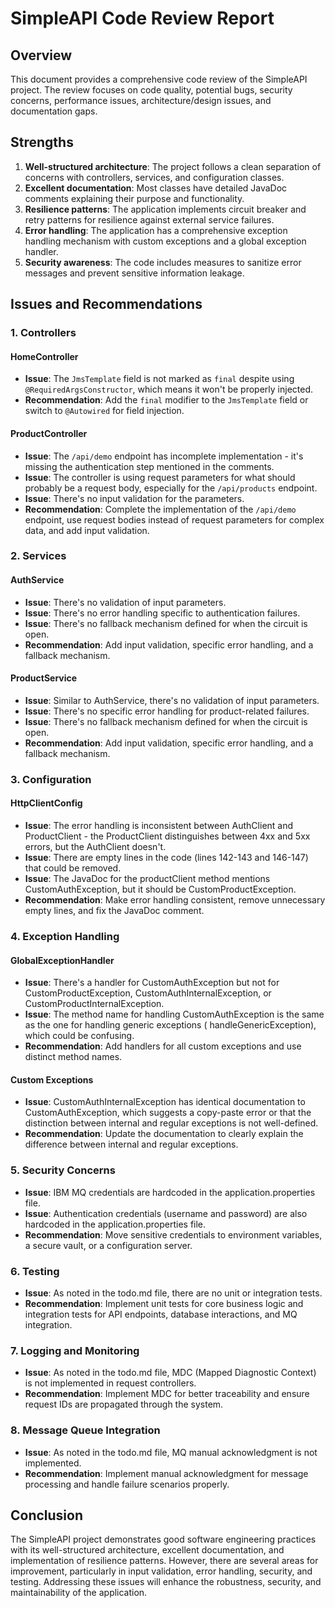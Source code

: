 # SimpleAPI Code Review Report

## Overview

This document provides a comprehensive code review of the SimpleAPI project. The review focuses on code quality,
potential bugs, security concerns, performance issues, architecture/design issues, and documentation gaps.

## Strengths

1. **Well-structured architecture**: The project follows a clean separation of concerns with controllers, services, and
   configuration classes.
2. **Excellent documentation**: Most classes have detailed JavaDoc comments explaining their purpose and functionality.
3. **Resilience patterns**: The application implements circuit breaker and retry patterns for resilience against
   external service failures.
4. **Error handling**: The application has a comprehensive exception handling mechanism with custom exceptions and a
   global exception handler.
5. **Security awareness**: The code includes measures to sanitize error messages and prevent sensitive information
   leakage.

## Issues and Recommendations

### 1. Controllers

#### HomeController

- **Issue**: The `JmsTemplate` field is not marked as `final` despite using `@RequiredArgsConstructor`, which means it
  won't be properly injected.
- **Recommendation**: Add the `final` modifier to the `JmsTemplate` field or switch to `@Autowired` for field injection.

#### ProductController

- **Issue**: The `/api/demo` endpoint has incomplete implementation - it's missing the authentication step mentioned in
  the comments.
- **Issue**: The controller is using request parameters for what should probably be a request body, especially for the
  `/api/products` endpoint.
- **Issue**: There's no input validation for the parameters.
- **Recommendation**: Complete the implementation of the `/api/demo` endpoint, use request bodies instead of request
  parameters for complex data, and add input validation.

### 2. Services

#### AuthService

- **Issue**: There's no validation of input parameters.
- **Issue**: There's no error handling specific to authentication failures.
- **Issue**: There's no fallback mechanism defined for when the circuit is open.
- **Recommendation**: Add input validation, specific error handling, and a fallback mechanism.

#### ProductService

- **Issue**: Similar to AuthService, there's no validation of input parameters.
- **Issue**: There's no specific error handling for product-related failures.
- **Issue**: There's no fallback mechanism defined for when the circuit is open.
- **Recommendation**: Add input validation, specific error handling, and a fallback mechanism.

### 3. Configuration

#### HttpClientConfig

- **Issue**: The error handling is inconsistent between AuthClient and ProductClient - the ProductClient distinguishes
  between 4xx and 5xx errors, but the AuthClient doesn't.
- **Issue**: There are empty lines in the code (lines 142-143 and 146-147) that could be removed.
- **Issue**: The JavaDoc for the productClient method mentions CustomAuthException, but it should be
  CustomProductException.
- **Recommendation**: Make error handling consistent, remove unnecessary empty lines, and fix the JavaDoc comment.

### 4. Exception Handling

#### GlobalExceptionHandler

- **Issue**: There's a handler for CustomAuthException but not for CustomProductException, CustomAuthInternalException,
  or CustomProductInternalException.
- **Issue**: The method name for handling CustomAuthException is the same as the one for handling generic exceptions (
  handleGenericException), which could be confusing.
- **Recommendation**: Add handlers for all custom exceptions and use distinct method names.

#### Custom Exceptions

- **Issue**: CustomAuthInternalException has identical documentation to CustomAuthException, which suggests a copy-paste
  error or that the distinction between internal and regular exceptions is not well-defined.
- **Recommendation**: Update the documentation to clearly explain the difference between internal and regular
  exceptions.

### 5. Security Concerns

- **Issue**: IBM MQ credentials are hardcoded in the application.properties file.
- **Issue**: Authentication credentials (username and password) are also hardcoded in the application.properties file.
- **Recommendation**: Move sensitive credentials to environment variables, a secure vault, or a configuration server.

### 6. Testing

- **Issue**: As noted in the todo.md file, there are no unit or integration tests.
- **Recommendation**: Implement unit tests for core business logic and integration tests for API endpoints, database
  interactions, and MQ integration.

### 7. Logging and Monitoring

- **Issue**: As noted in the todo.md file, MDC (Mapped Diagnostic Context) is not implemented in request controllers.
- **Recommendation**: Implement MDC for better traceability and ensure request IDs are propagated through the system.

### 8. Message Queue Integration

- **Issue**: As noted in the todo.md file, MQ manual acknowledgment is not implemented.
- **Recommendation**: Implement manual acknowledgment for message processing and handle failure scenarios properly.

## Conclusion

The SimpleAPI project demonstrates good software engineering practices with its well-structured architecture, excellent
documentation, and implementation of resilience patterns. However, there are several areas for improvement, particularly
in input validation, error handling, security, and testing. Addressing these issues will enhance the robustness,
security, and maintainability of the application.
